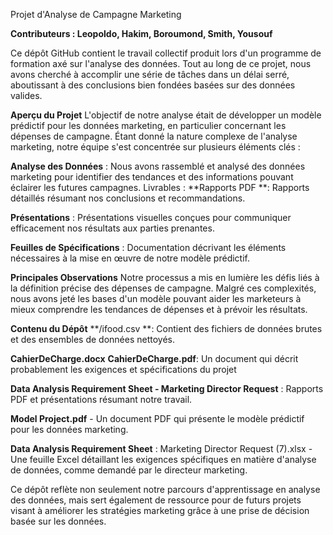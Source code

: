Projet d'Analyse de Campagne Marketing


**Contributeurs : Leopoldo, Hakim, Boroumond, Smith, Yousouf**

Ce dépôt GitHub contient le travail collectif produit lors d'un programme de formation axé sur l'analyse des données. Tout au long de ce projet, nous avons cherché à accomplir une série de tâches dans un délai serré, aboutissant à des conclusions bien fondées basées sur des données valides.

**Aperçu du Projet**
L'objectif de notre analyse était de développer un modèle prédictif pour les données marketing, en particulier concernant les dépenses de campagne. Étant donné la nature complexe de l'analyse marketing, notre équipe s'est concentrée sur plusieurs éléments clés :

**Analyse des Données** : Nous avons rassemblé et analysé des données marketing pour identifier des tendances et des informations pouvant éclairer les futures campagnes.
Livrables :
**Rapports PDF **: Rapports détaillés résumant nos conclusions et recommandations.

**Présentations** : Présentations visuelles conçues pour communiquer efficacement nos résultats aux parties prenantes.

**Feuilles de Spécifications** : Documentation décrivant les éléments nécessaires à la mise en œuvre de notre modèle prédictif.


**Principales Observations**
Notre processus a mis en lumière les défis liés à la définition précise des dépenses de campagne. Malgré ces complexités, nous avons jeté les bases d'un modèle pouvant aider les marketeurs à mieux comprendre les tendances de dépenses et à prévoir les résultats.

**Contenu du Dépôt**
**/ifood.csv **: Contient des fichiers de données brutes et des ensembles de données nettoyés.

**CahierDeCharge.docx** **CahierDeCharge.pdf**: Un document qui décrit probablement les exigences et spécifications du projet

**Data Analysis Requirement Sheet - Marketing Director Request** : Rapports PDF et présentations résumant notre travail.

**Model Project.pdf** - Un document PDF qui présente  le modèle prédictif pour les données marketing.

**Data Analysis Requirement Sheet** : Marketing Director Request (7).xlsx - Une feuille Excel détaillant les exigences spécifiques en matière d'analyse de données, comme demandé par le directeur marketing.


Ce dépôt reflète non seulement notre parcours d'apprentissage en analyse des données, mais sert également de ressource pour de futurs projets visant à améliorer les stratégies marketing grâce à une prise de décision basée sur les données.
